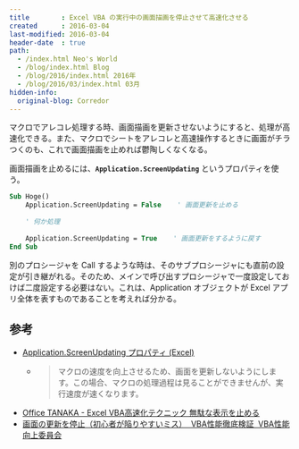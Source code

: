 ```yaml
---
title        : Excel VBA の実行中の画面描画を停止させて高速化させる
created      : 2016-03-04
last-modified: 2016-03-04
header-date  : true
path:
  - /index.html Neo's World
  - /blog/index.html Blog
  - /blog/2016/index.html 2016年
  - /blog/2016/03/index.html 03月
hidden-info:
  original-blog: Corredor
---
```


マクロでアレコレ処理する時、画面描画を更新させないようにすると、処理が高速化できる。また、マクロでシートをアレコレと高速操作するときに画面がチラつくのも、これで画面描画を止めれば鬱陶しくなくなる。

画面描画を止めるには、__`Application.ScreenUpdating`__ というプロパティを使う。

```vb
Sub Hoge()
    Application.ScreenUpdating = False    ' 画面更新を止める
    
    ' 何か処理
    
    Application.ScreenUpdating = True    ' 画面更新をするように戻す
End Sub
```

別のプロシージャを Call するような時は、そのサブプロシージャにも直前の設定が引き継がれる。そのため、メインで呼び出すプロシージャで一度設定しておけば二度設定する必要はない。これは、Application オブジェクトが Excel アプリ全体を表すものであることを考えれば分かる。

## 参考

- [Application.ScreenUpdating プロパティ (Excel)](https://msdn.microsoft.com/ja-jp/library/office/ff193498.aspx)
  - > マクロの速度を向上させるため、画面を更新しないようにします。この場合、マクロの処理過程は見ることができませんが、実行速度が速くなります。
- [Office TANAKA - Excel VBA高速化テクニック 無駄な表示を止める](http://officetanaka.net/excel/vba/speed/s1.htm)
- [画面の更新を停止（初心者が陥りやすいミス）  VBA性能徹底検証  VBA性能向上委員会](http://www.banana-juice.com/VBA/Performance/Application/ScreenUpdating2.php)
